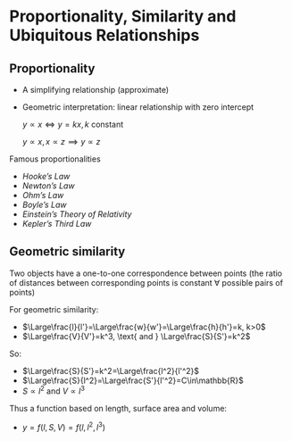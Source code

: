 # Proportionality, Similarity and Ubiquitous Relationships

## Proportionality
* A simplifying relationship (approximate)
* Geometric interpretation: linear relationship with zero intercept

    $y \propto x \iff y = kx, k \text{ constant}$

    $y \propto x, x \propto z \implies y \propto z$

Famous proportionalities
* *Hooke’s Law*
* *Newton’s Law*
* *Ohm’s Law*
* *Boyle’s Law*
* *Einstein’s Theory of Relativity*
* *Kepler’s Third Law*

## Geometric similarity
Two objects have a one-to-one correspondence between points (the ratio of distances between corresponding points is constant $\forall$ possible pairs of points)

For geometric similarity:
* $\Large\frac{l}{l'}=\Large\frac{w}{w'}=\Large\frac{h}{h'}=k, k>0$
* $\Large\frac{V}{V'}=k^3, \text{ and } \Large\frac{S}{S'}=k^2$

So:
* $\Large\frac{S}{S'}=k^2=\Large\frac{l^2}{l'^2}$
* $\Large\frac{S}{l^2}=\Large\frac{S'}{l'^2}=C\in\mathbb{R}$
* $S\propto l^2 \text{ and } V \propto l^3$

Thus a function based on length, surface area and volume:
* $y=f(l,S,V)=f(l,l^2,l^3)$